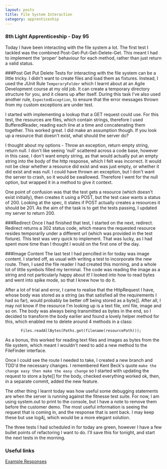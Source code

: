 ```yaml
---
layout: posts
title: File System Interaction
category: apprenticeship
---
```

### 8th Light Apprenticeship - Day 95

Today I have been interacting with the file system a lot. The first test I tackled was the combined Post-Get-Put-Get-Delete-Get. This meant I had to implement the 'proper' behaviour for each method, rather than just return a valid status. 

<!--break--> 

###Post Get Put Delete
Tests for interacting with the file system can be a little tricky. I didn't want to create files and load them as fixtures. Instead, I used the JUnit Rule `TemporaryFolder` which I learnt about at an Agile Development course at my old job. It can create a temporary directory structure for you, and it cleans up after itself. During this task I've also used another rule, `ExpectedException`, to ensure that the error messages thrown from my custom exceptions are under test.

I started with implementing a lookup that a GET request could use. For this test, the resources are files, which contain strings, therefore I used BufferedReader, reading each line at a time and concatenating them together. This worked great. I did make an assumption though. If you look up a resource that doesn't exist, what should the server do?

I thought about my options - Throw an exception, return empty string, return null. I don't like seeing 'null' scattered across a code base, however in this case, I don't want empty string, as that would actually put an empty string into the body of the http response, which I felt was incorrect. It would not be clear whether a resource did exist and was just empty, or whether it did exist and was null. I could have thrown an exception, but I don't want the server to crash, so it would be swallowed. Therefore I went for the null option, but wrapped it in a method to give it context. 

One point of confusion was that the test gets a resource (which doesn't exist initially), then creates it using a POST, but the test case wants a status of 200. Looking at the spec, it states if POST actually creates a resources it should be 201. As the aim of the task is to get the tests passing, I updated my server to return 200.

###Redirect
Once I had finished that test, I started on the next, redirect. Redirect returns a 302 status code, which means the requested resource resides temporarily under a different url (which was provided in the test fixture). This test was very quick to implement. That was lucky, as I had spent more time than I thought I would on the first one of the day.

###Image Content
The last test I had pencilled in for today was image content. I started off, as usual with writing a test to incorporate the new route. Then, I used the file reader I had created this morning, and a whole lot of little symbols filled my terminal. The code was reading the image as a string and not particularly happy about it! I looked into how to read bytes and went into spike mode, so that I knew how to do it. 

After a lot of trial and error, I came to realise that the HttpRequest I have, whose body was stored as a string (as that satisfied all the requirements I had so far), would probably be better off being stored as a byte[]. After all, I may not know if the resource I'm looking up is a text file, xml file, image and so on. The body was always being transmitted as bytes in the end, so I decided to transform the body earlier and  found a lovely helper method for this, which enabled me to delete around 4 methods in a class:

           Files.readAllBytes(Paths.get(filename(resourcePath)));
           
As a bonus, this worked for reading text files and images as bytes from the file system, which meant I wouldn't need to add a new method to the FileFinder interface.

Once I could see the route I needed to take,  I created a new branch and TDD'd the necessary changes. I remembered Kent Beck's quote `make the change easy then make the easy change` so I started with updating the request to store a byte[] for the body, checked everything worked ok, then, in a separate commit, added the new feature. 

The other thing I learnt today was how useful some debugging statements are when the server is running against the fitnesse test suite. For now, I am using system.out to print to the console, but I have a note to remove them before the customer demo. The most useful information is seeing the request that is coming in, and the response that is sent back. I may keep these but use log4j, which would be a more elegant solution.

The three tests I had scheduled in for today are green, however I have a few bullet points of refactoring I want to do. I'll save this for tonight, and start the next tests in the morning.


### Useful links

[Example Responses](http://doc.bonfire-project.eu/R1/api/example-session.html)
